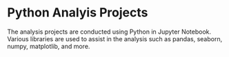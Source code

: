 # Python Analyis Projects

The analysis projects are conducted using Python in Jupyter Notebook. Various libraries are used to assist in the analysis such as pandas, seaborn, numpy, matplotlib, and more.
